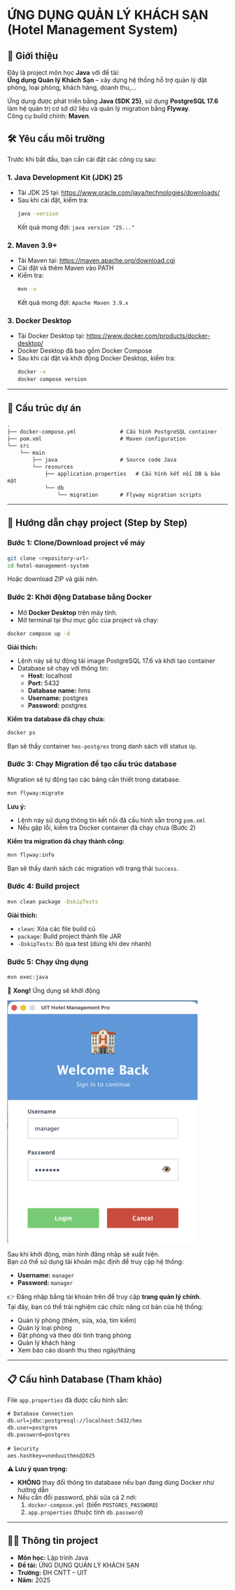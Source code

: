 # ỨNG DỤNG QUẢN LÝ KHÁCH SẠN (Hotel Management System)

## 🎯 Giới thiệu

Đây là project môn học **Java** với đề tài:  
**Ứng dụng Quản lý Khách Sạn** – xây dựng hệ thống hỗ trợ quản lý đặt phòng, loại phòng, khách hàng, doanh thu,...

Ứng dụng được phát triển bằng **Java (SDK 25)**, sử dụng **PostgreSQL 17.6** làm hệ quản trị cơ sở dữ liệu và quản lý migration bằng **Flyway**.  
Công cụ build chính: **Maven**.

## 🛠️ Yêu cầu môi trường

Trước khi bắt đầu, bạn cần cài đặt các công cụ sau:

### 1. Java Development Kit (JDK) 25

- Tải JDK 25 tại: https://www.oracle.com/java/technologies/downloads/
- Sau khi cài đặt, kiểm tra:
  ```bash
  java -version
  ```
  Kết quả mong đợi: `java version "25..."`

### 2. Maven 3.9+

- Tải Maven tại: https://maven.apache.org/download.cgi
- Cài đặt và thêm Maven vào PATH
- Kiểm tra:
  ```bash
  mvn -v
  ```
  Kết quả mong đợi: `Apache Maven 3.9.x`

### 3. Docker Desktop

- Tải Docker Desktop tại: https://www.docker.com/products/docker-desktop/
- Docker Desktop đã bao gồm Docker Compose
- Sau khi cài đặt và khởi động Docker Desktop, kiểm tra:
  ```bash
  docker -v
  docker compose version
  ```

---

## 📂 Cấu trúc dự án

```
.
├── docker-compose.yml              # Cấu hình PostgreSQL container
├── pom.xml                         # Maven configuration
└── src
    └── main
        ├── java                    # Source code Java
        └── resources
            ├── application.properties   # Cấu hình kết nối DB & bảo mật
            └── db
                └── migration       # Flyway migration scripts
```

---

## 🚀 Hướng dẫn chạy project (Step by Step)

### Bước 1: Clone/Download project về máy

```bash
git clone <repository-url>
cd hotel-management-system
```

Hoặc download ZIP và giải nén.

### Bước 2: Khởi động Database bằng Docker

- Mở **Docker Desktop** trên máy tính.
- Mở terminal tại thư mục gốc của project và chạy:

```bash
docker compose up -d
```

**Giải thích:**

- Lệnh này sẽ tự động tải image PostgreSQL 17.6 và khởi tạo container
- Database sẽ chạy với thông tin:
  - **Host:** localhost
  - **Port:** 5432
  - **Database name:** hms
  - **Username:** postgres
  - **Password:** postgres

**Kiểm tra database đã chạy chưa:**

```bash
docker ps
```

Bạn sẽ thấy container `hms-postgres` trong danh sách với status `Up`.

### Bước 3: Chạy Migration để tạo cấu trúc database

Migration sẽ tự động tạo các bảng cần thiết trong database.

```bash
mvn flyway:migrate
```

**Lưu ý:**

- Lệnh này sử dụng thông tin kết nối đã cấu hình sẵn trong `pom.xml`
- Nếu gặp lỗi, kiểm tra Docker container đã chạy chưa (Bước 2)

**Kiểm tra migration đã chạy thành công:**

```bash
mvn flyway:info
```

Bạn sẽ thấy danh sách các migration với trạng thái `Success`.

### Bước 4: Build project

```bash
mvn clean package -DskipTests
```

**Giải thích:**

- `clean`: Xóa các file build cũ
- `package`: Build project thành file JAR
- `-DskipTests`: Bỏ qua test (dùng khi dev nhanh)

### Bước 5: Chạy ứng dụng

```bash
mvn exec:java
```

🎉 **Xong!** Ứng dụng sẽ khởi động 

![Hotel Management UI](./screen-login.png)

Sau khi khởi động, màn hình đăng nhập sẽ xuất hiện.  
Bạn có thể sử dụng tài khoản mặc định để truy cập hệ thống:

- **Username:** `manager`
- **Password:** `manager`

👉 Đăng nhập bằng tài khoản trên để truy cập **trang quản lý chính**.  
Tại đây, bạn có thể trải nghiệm các chức năng cơ bản của hệ thống:

- Quản lý phòng (thêm, sửa, xóa, tìm kiếm)
- Quản lý loại phòng
- Đặt phòng và theo dõi tình trạng phòng
- Quản lý khách hàng
- Xem báo cáo doanh thu theo ngày/tháng

---

## 📋 Cấu hình Database (Tham khảo)

File `app.properties` đã được cấu hình sẵn:

```properties
# Database Connection
db.url=jdbc:postgresql://localhost:5432/hms
db.user=postgres
db.password=postgres

# Security
aes.hashkey=vneduuithms@2025
```

**⚠️ Lưu ý quan trọng:**

- **KHÔNG** thay đổi thông tin database nếu bạn đang dùng Docker như hướng dẫn
- Nếu cần đổi password, phải sửa cả 2 nơi:
  1. `docker-compose.yml` (biến `POSTGRES_PASSWORD`)
  2. `app.properties` (thuộc tính `db.password`)

---

## 👨‍🎓 Thông tin project

- **Môn học:** Lập trình Java
- **Đề tài:** ỨNG DỤNG QUẢN LÝ KHÁCH SẠN
- **Trường:** ĐH CNTT – UIT
- **Năm:** 2025
